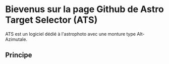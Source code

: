 # Bievenus sur la page Github de Astro Target Selector (ATS)

ATS est un logiciel dédié à l'astrophoto avec une monture type Alt-Azimutale.


## Principe

